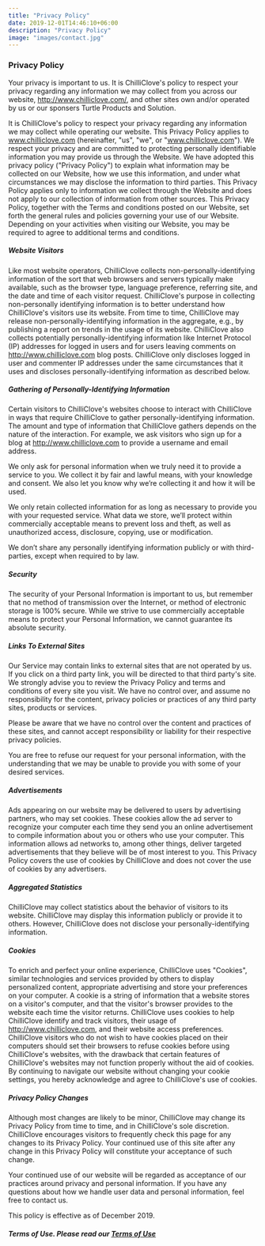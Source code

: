 ```yaml
---
title: "Privacy Policy"
date: 2019-12-01T14:46:10+06:00
description: "Privacy Policy"
image: "images/contact.jpg"
---
```


### Privacy Policy

Your privacy is important to us. It is ChilliClove's policy to respect your privacy regarding any information we may collect from you across our website, http://www.chilliclove.com/, and other sites own and/or operated by us or our sponsers Turtle Products and Solution.

It is ChilliClove's policy to respect your privacy regarding any information we may collect while operating our website. This Privacy Policy applies to www.chilliclove.com (hereinafter, "us", "we", or "www.chilliclove.com"). We respect your privacy and are committed to protecting personally identifiable information you may provide us through the Website. We have adopted this privacy policy ("Privacy Policy") to explain what information may be collected on our Website, how we use this information, and under what circumstances we may disclose the information to third parties. This Privacy Policy applies only to information we collect through the Website and does not apply to our collection of information from other sources.
This Privacy Policy, together with the Terms and conditions posted on our Website, set forth the general rules and policies governing your use of our Website. Depending on your activities when visiting our Website, you may be required to agree to additional terms and conditions.

##### Website Visitors
Like most website operators, ChilliClove collects non-personally-identifying information of the sort that web browsers and servers typically make available, such as the browser type, language preference, referring site, and the date and time of each visitor request. ChilliClove's purpose in collecting non-personally identifying information is to better understand how ChilliClove's visitors use its website. From time to time, ChilliClove may release non-personally-identifying information in the aggregate, e.g., by publishing a report on trends in the usage of its website.
ChilliClove also collects potentially personally-identifying information like Internet Protocol (IP) addresses for logged in users and for users leaving comments on http://www.chilliclove.com blog posts. ChilliClove only discloses logged in user and commenter IP addresses under the same circumstances that it uses and discloses personally-identifying information as described below.

##### Gathering of Personally-Identifying Information
Certain visitors to ChilliClove's websites choose to interact with ChilliClove in ways that require ChilliClove to gather personally-identifying information. The amount and type of information that ChilliClove gathers depends on the nature of the interaction. For example, we ask visitors who sign up for a blog at http://www.chilliclove.com to provide a username and email address.

We only ask for personal information when we truly need it to provide a service to you. We collect it by fair and lawful means, with your knowledge and consent. We also let you know why we’re collecting it and how it will be used.

We only retain collected information for as long as necessary to provide you with your requested service. What data we store, we’ll protect within commercially acceptable means to prevent loss and theft, as well as unauthorized access, disclosure, copying, use or modification.

We don’t share any personally identifying information publicly or with third-parties, except when required to by law.

##### Security
The security of your Personal Information is important to us, but remember that no method of transmission over the Internet, or method of electronic storage is 100% secure. While we strive to use commercially acceptable means to protect your Personal Information, we cannot guarantee its absolute security.

##### Links To External Sites
Our Service may contain links to external sites that are not operated by us. If you click on a third party link, you will be directed to that third party's site. We strongly advise you to review the Privacy Policy and terms and conditions of every site you visit.
We have no control over, and assume no responsibility for the content, privacy policies or practices of any third party sites, products or services.

Please be aware that we have no control over the content and practices of these sites, and cannot accept responsibility or liability for their respective privacy policies.

You are free to refuse our request for your personal information, with the understanding that we may be unable to provide you with some of your desired services.

##### Advertisements
Ads appearing on our website may be delivered to users by advertising partners, who may set cookies. These cookies allow the ad server to recognize your computer each time they send you an online advertisement to compile information about you or others who use your computer. This information allows ad networks to, among other things, deliver targeted advertisements that they believe will be of most interest to you. This Privacy Policy covers the use of cookies by ChilliClove and does not cover the use of cookies by any advertisers.

##### Aggregated Statistics
ChilliClove may collect statistics about the behavior of visitors to its website. ChilliClove may display this information publicly or provide it to others. However, ChilliClove does not disclose your personally-identifying information.


##### Cookies
To enrich and perfect your online experience, ChilliClove uses "Cookies", similar technologies and services provided by others to display personalized content, appropriate advertising and store your preferences on your computer.
A cookie is a string of information that a website stores on a visitor's computer, and that the visitor's browser provides to the website each time the visitor returns. ChilliClove uses cookies to help ChilliClove identify and track visitors, their usage of http://www.chilliclove.com, and their website access preferences. ChilliClove visitors who do not wish to have cookies placed on their computers should set their browsers to refuse cookies before using ChilliClove's websites, with the drawback that certain features of ChilliClove's websites may not function properly without the aid of cookies.
By continuing to navigate our website without changing your cookie settings, you hereby acknowledge and agree to ChilliClove's use of cookies.


##### Privacy Policy Changes
Although most changes are likely to be minor, ChilliClove may change its Privacy Policy from time to time, and in ChilliClove's sole discretion. ChilliClove encourages visitors to frequently check this page for any changes to its Privacy Policy. Your continued use of this site after any change in this Privacy Policy will constitute your acceptance of such change.

Your continued use of our website will be regarded as acceptance of our practices around privacy and personal information. If you have any questions about how we handle user data and personal information, feel free to contact us.

This policy is effective as of December 2019.

##### Terms of Use. Please read our [Terms of Use](http://www.chilliclove.com/terms-of-use)
